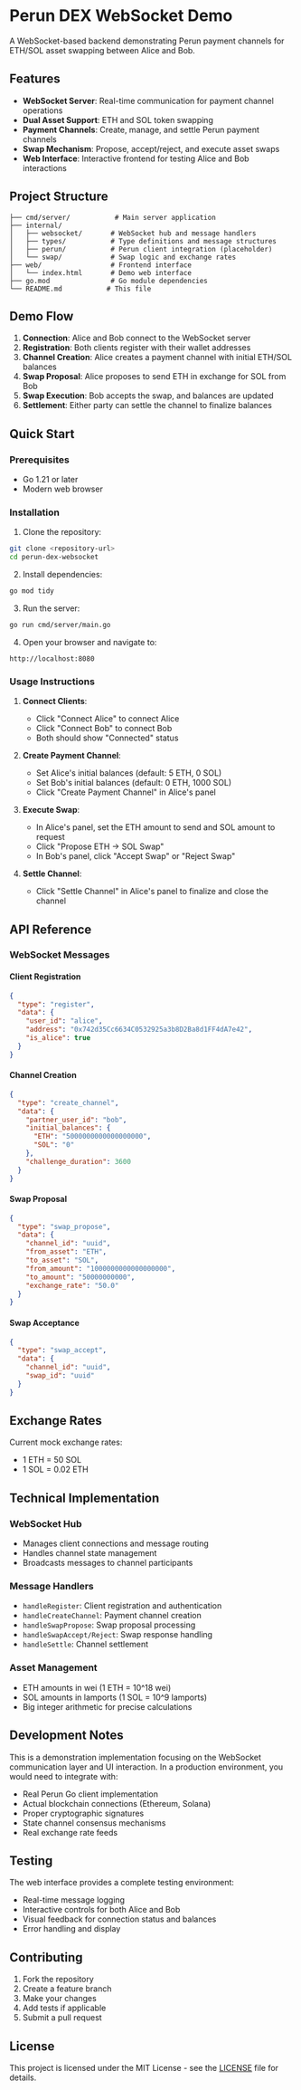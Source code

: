 # Perun DEX WebSocket Demo

A WebSocket-based backend demonstrating Perun payment channels for ETH/SOL asset swapping between Alice and Bob.

## Features

- **WebSocket Server**: Real-time communication for payment channel operations
- **Dual Asset Support**: ETH and SOL token swapping
- **Payment Channels**: Create, manage, and settle Perun payment channels
- **Swap Mechanism**: Propose, accept/reject, and execute asset swaps
- **Web Interface**: Interactive frontend for testing Alice and Bob interactions

## Project Structure

```
├── cmd/server/           # Main server application
├── internal/
│   ├── websocket/       # WebSocket hub and message handlers
│   ├── types/           # Type definitions and message structures
│   ├── perun/           # Perun client integration (placeholder)
│   └── swap/            # Swap logic and exchange rates
├── web/                 # Frontend interface
│   └── index.html       # Demo web interface
├── go.mod               # Go module dependencies
└── README.md           # This file
```

## Demo Flow

1. **Connection**: Alice and Bob connect to the WebSocket server
2. **Registration**: Both clients register with their wallet addresses
3. **Channel Creation**: Alice creates a payment channel with initial ETH/SOL balances
4. **Swap Proposal**: Alice proposes to send ETH in exchange for SOL from Bob
5. **Swap Execution**: Bob accepts the swap, and balances are updated
6. **Settlement**: Either party can settle the channel to finalize balances

## Quick Start

### Prerequisites

- Go 1.21 or later
- Modern web browser

### Installation

1. Clone the repository:
```bash
git clone <repository-url>
cd perun-dex-websocket
```

2. Install dependencies:
```bash
go mod tidy
```

3. Run the server:
```bash
go run cmd/server/main.go
```

4. Open your browser and navigate to:
```
http://localhost:8080
```

### Usage Instructions

1. **Connect Clients**:
   - Click "Connect Alice" to connect Alice
   - Click "Connect Bob" to connect Bob
   - Both should show "Connected" status

2. **Create Payment Channel**:
   - Set Alice's initial balances (default: 5 ETH, 0 SOL)
   - Set Bob's initial balances (default: 0 ETH, 1000 SOL)
   - Click "Create Payment Channel" in Alice's panel

3. **Execute Swap**:
   - In Alice's panel, set the ETH amount to send and SOL amount to request
   - Click "Propose ETH → SOL Swap"
   - In Bob's panel, click "Accept Swap" or "Reject Swap"

4. **Settle Channel**:
   - Click "Settle Channel" in Alice's panel to finalize and close the channel

## API Reference

### WebSocket Messages

#### Client Registration
```json
{
  "type": "register",
  "data": {
    "user_id": "alice",
    "address": "0x742d35Cc6634C0532925a3b8D2Ba8d1FF4dA7e42",
    "is_alice": true
  }
}
```

#### Channel Creation
```json
{
  "type": "create_channel",
  "data": {
    "partner_user_id": "bob",
    "initial_balances": {
      "ETH": "5000000000000000000",
      "SOL": "0"
    },
    "challenge_duration": 3600
  }
}
```

#### Swap Proposal
```json
{
  "type": "swap_propose",
  "data": {
    "channel_id": "uuid",
    "from_asset": "ETH",
    "to_asset": "SOL",
    "from_amount": "1000000000000000000",
    "to_amount": "50000000000",
    "exchange_rate": "50.0"
  }
}
```

#### Swap Acceptance
```json
{
  "type": "swap_accept",
  "data": {
    "channel_id": "uuid",
    "swap_id": "uuid"
  }
}
```

## Exchange Rates

Current mock exchange rates:
- 1 ETH = 50 SOL
- 1 SOL = 0.02 ETH

## Technical Implementation

### WebSocket Hub
- Manages client connections and message routing
- Handles channel state management
- Broadcasts messages to channel participants

### Message Handlers
- `handleRegister`: Client registration and authentication
- `handleCreateChannel`: Payment channel creation
- `handleSwapPropose`: Swap proposal processing
- `handleSwapAccept/Reject`: Swap response handling
- `handleSettle`: Channel settlement

### Asset Management
- ETH amounts in wei (1 ETH = 10^18 wei)
- SOL amounts in lamports (1 SOL = 10^9 lamports)
- Big integer arithmetic for precise calculations

## Development Notes

This is a demonstration implementation focusing on the WebSocket communication layer and UI interaction. In a production environment, you would need to integrate with:

- Real Perun Go client implementation
- Actual blockchain connections (Ethereum, Solana)
- Proper cryptographic signatures
- State channel consensus mechanisms
- Real exchange rate feeds

## Testing

The web interface provides a complete testing environment:
- Real-time message logging
- Interactive controls for both Alice and Bob
- Visual feedback for connection status and balances
- Error handling and display

## Contributing

1. Fork the repository
2. Create a feature branch
3. Make your changes
4. Add tests if applicable
5. Submit a pull request

## License

This project is licensed under the MIT License - see the [LICENSE](LICENSE) file for details.